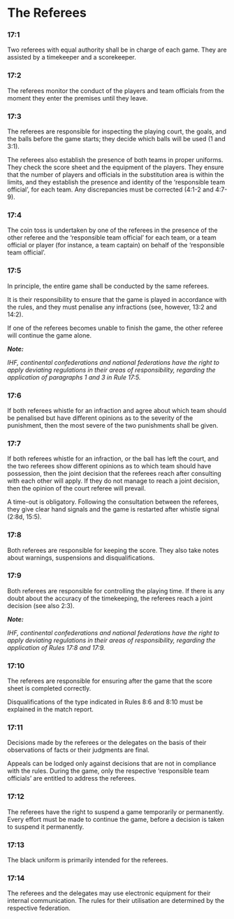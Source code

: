 # The Referees

### 17:1
Two referees with equal authority shall be in charge of each game. They are assisted by
a timekeeper and a scorekeeper.

### 17:2
The referees monitor the conduct of the players and team officials from the moment
they enter the premises until they leave.

### 17:3
The referees are responsible for inspecting the playing court, the goals, and the balls
before the game starts; they decide which balls will be used (1 and 3:1).

The referees also establish the presence of both teams in proper uniforms. They check
the score sheet and the equipment of the players. They ensure that the number of players
and officials in the substitution area is within the limits, and they establish the presence
and identity of the ‘responsible team official’, for each team. Any discrepancies must be
corrected (4:1-2 and 4:7-9).

### 17:4
The coin toss is undertaken by one of the referees in the presence of the other referee
and the ‘responsible team official’ for each team, or a team official or player (for
instance, a team captain) on behalf of the ‘responsible team official’.

### 17:5
In principle, the entire game shall be conducted by the same referees.

It is their responsibility to ensure that the game is played in accordance with the rules,
and they must penalise any infractions (see, however, 13:2 and 14:2).

If one of the referees becomes unable to finish the game, the other referee will continue
the game alone.

***Note:***

*IHF, continental confederations and national federations have the right to apply deviating
regulations in their areas of responsibility, regarding the application of paragraphs 1 and 3
in Rule 17:5.*

### 17:6
If both referees whistle for an infraction and agree about which team should be
penalised but have different opinions as to the severity of the punishment, then the most
severe of the two punishments shall be given.

### 17:7
If both referees whistle for an infraction, or the ball has left the court, and the two
referees show different opinions as to which team should have possession, then the joint
decision that the referees reach after consulting with each other will apply. If they do
not manage to reach a joint decision, then the opinion of the court referee will prevail. 

A time-out is obligatory. Following the consultation between the referees, they give
clear hand signals and the game is restarted after whistle signal (2:8d, 15:5).

### 17:8
Both referees are responsible for keeping the score.
They also take notes about warnings, suspensions and disqualifications.

### 17:9
Both referees are responsible for controlling the playing time. If there is any doubt
about the accuracy of the timekeeping, the referees reach a joint decision (see also 2:3).

***Note:***

*IHF, continental confederations and national federations have the right to apply deviating
regulations in their areas of responsibility, regarding the application of Rules 17:8 and 17:9.*

### 17:10
The referees are responsible for ensuring after the game that the score sheet is
completed correctly.

Disqualifications of the type indicated in Rules 8:6 and 8:10 must be explained in the
match report.

### 17:11 
Decisions made by the referees or the delegates on the basis of their observations of
facts or their judgments are final.

Appeals can be lodged only against decisions that are not in compliance with the rules.
During the game, only the respective ‘responsible team officials’ are entitled to address
the referees.

### 17:12
The referees have the right to suspend a game temporarily or permanently.
Every effort must be made to continue the game, before a decision is taken to suspend it
permanently.

### 17:13
The black uniform is primarily intended for the referees.

### 17:14
The referees and the delegates may use electronic equipment for their internal
communication. The rules for their utilisation are determined by the respective
federation.
